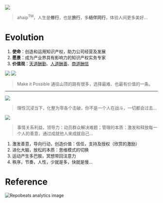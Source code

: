 

![](https://github.com/ipr9/ipr9/assets/163503847/1a31f258-954d-40cb-9fe4-5af193819957)
> ahaip<sup>TM</sup>，人生是**修行**，也是**旅行**，多**结伴同行**，体验人间更多美好...

# Evolution

1. **使命**：创造和运用知识产权，助力公司经营及发展
2. **愿景**：成为产业界具有影响力的知识产权实务专家
3. **价值观**：<ins>天道酬勤</ins>、<ins>人道酬善</ins>、<ins>商道酬信</ins>

![](https://github.com/ipr9/ipr9/assets/163503847/b2687fda-2b10-4357-9ade-4d48a61916a7)
![](https://github.com/ipr9/ipr9/assets/163503847/8b7e1a6f-b4e6-4fbe-9eeb-db4e664a696d)
> Make it Possible 通往山顶的路有很多，选择最难、也最有价值的一条。

---

![](https://github.com/user-attachments/assets/d938fa15-c760-4cfe-9ebd-00846b584303)
> 理性沉浸当下，化整为零各个击破，你不是一个人在战斗，一切都会过去...

![](https://github.com/user-attachments/assets/85ea495e-5ef6-4c19-817b-c3276596c09c)
> 事情关系利益，领导力：动员群众解决难题；管理的本质：激发和释放每一个人的善意，通过成就他人来成就自己...


1. 激发善意，导向行动，创造价值：信任，支持及授权（欣赏的激励）
2. 进化大脑，放松的本质：思维模式的切换
3. 运动产生多巴胺，冥想带回注意力
4. 秩序，节奏，人性，少就是多，快就是慢...


# Reference

![](https://repobeats.axiom.co/api/embed/33051853ccf6265eb7d31d271476fbb6ef9e95ef.svg "Repobeats analytics image")
